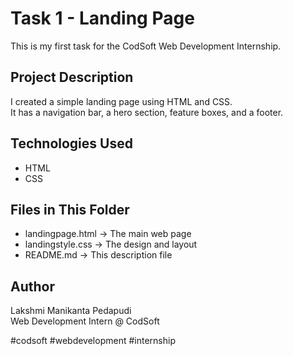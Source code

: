 # Task 1 - Landing Page

This is my first task for the CodSoft Web Development Internship.

## Project Description
I created a simple landing page using HTML and CSS.  
It has a navigation bar, a hero section, feature boxes, and a footer.

## Technologies Used
- HTML
- CSS

## Files in This Folder
- landingpage.html → The main web page
- landingstyle.css → The design and layout
- README.md → This description file

## Author
Lakshmi Manikanta Pedapudi  
Web Development Intern @ CodSoft

#codsoft #webdevelopment #internship
